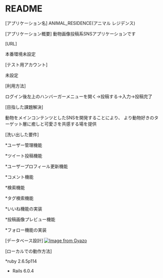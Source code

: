 # README

[アプリケーション名]
ANIMAL_RESIDENCE(アニマル レジデンス)

[アプリケーション概要]
動物画像投稿系SNSアプリケーションです

[URL]

本番環境未設定

[テスト用アカウント]

未設定

[利用方法]

ログイン後左上のハンバーガーメニューを開く→投稿する→入力→投稿完了


[目指した課題解決]

動物をメインコンテンツとしたSNSを開発することにより、
より動物好きのターゲット層に癒しと可愛さを共感する場を提供

[洗い出した要件]

*ユーザー管理機能

*ツイート投稿機能

*ユーザープロフィール更新機能

*コメント機能

*検索機能

*タグ検索機能

*いいね機能の実装

*投稿画像プレビュー機能

*フォロー機能の実装

[データベース設計]
[![Image from Gyazo](https://i.gyazo.com/e54510087e7e23e587f4f0f50d4f03e3.png)](https://gyazo.com/e54510087e7e23e587f4f0f50d4f03e3)

[ローカルでの動作方法]

*ruby 2.6.5p114

* Rails 6.0.4